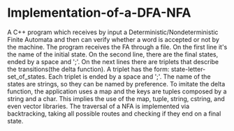 # Implementation-of-a-DFA-NFA
A C++ program which receives by input a Deterministic/Nondeterministic Finite Automata and then can verify whether a word is accepted or not by the machine.
The program receives the FA through a file. On the first line it's the name of the initial state. On the second line, there are the final states, ended by a space and ';'. On the next lines there are triplets that describe the transitions(the delta function). A triplet has the form: state-letter-set_of_states. Each triplet is ended by a space and ';'. The name of the states are strings, so they can be named by preference.
To imitate the delta function, the application uses a map and the keys are tuples composed by a string and a char. This implies the use of the map, tuple, string, cstring, and even vector libraries.
The traversal of a NFA is implemented via backtracking, taking all possible routes and checking if they end on a final state.

